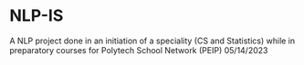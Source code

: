 # NLP-IS

A NLP project done in an initiation of a speciality (CS and Statistics) while in preparatory courses for Polytech School Network (PEIP)
05/14/2023
